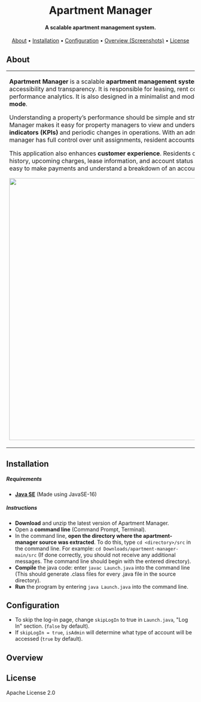<h1 align="center">
 Apartment Manager
</h1>

<h4 align="center">
A scalable apartment management system.
</h4>
  
<p align="center">
  <a href="#about">About</a> •
  <a href="#installation">Installation</a> •
  <a href="#configuration">Configuration</a> •
  <a href="#overview">Overview (Screenshots)</a> •
  <a href="#license">License</a>
</p>  
  

## About

<table>
<tr>
<td>

**Apartment Manager** is a scalable **apartment management system** with a focus on accessibility and transparency. It is responsible for leasing, rent collection, maintenance, and performance analytics. It is also designed in a minimalist and modern style with **dark/light mode**.
  
Understanding a property’s performance should be simple and straight forward. Apartment Manager makes it easy for property managers to view and understand **key performance indicators (KPIs)** and periodic changes in operations. With an administrator account, a manager has full control over unit assignments, resident accounts, leases, and profitability.
  
This application also enhances **customer experience**. Residents can view their payment history, upcoming charges, lease information, and account status all in one place. It is also easy to make payments and understand a breakdown of an account’s charges.

<p align="center">
<img src="https://user-images.githubusercontent.com/103907036/175788353-1cce435d-b6da-4849-b91e-259b38e7fddb.png" width="700">  
</p>
  
</td>
</tr>
</table>

## Installation

##### Requirements
* **[Java SE]([https://www.java.com/en/download/manual.jsp](https://www.oracle.com/java/technologies/downloads/))** (Made using JavaSE-16)

##### Instructions
* **Download** and unzip the latest version of Apartment Manager.
* Open a **command line** (Command Prompt, Terminal).
* In the command line, **open the directory where the apartment-manager source was extracted**. To do this, type `cd <directory>/src` in the command line. For example: `cd Downloads/apartment-manager-main/src` (If done correctly, you should not receive any additional messages. The command line should begin with the entered directory).
* **Compile** the java code: enter `javac Launch.java` into the command line (This should generate .class files for every .java file in the source directory).
* **Run** the program by entering `java Launch.java` into the command line.

## Configuration
* To skip the log-in page, change `skipLogIn` to true in `Launch.java`, "Log In" section. (`false` by default).
* If `skipLogIn = true`, `isAdmin` will determine what type of account will be accessed (`true` by default).

## Overview



## License
Apache License 2.0

